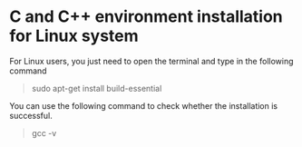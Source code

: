 # C and C++ environment installation for Linux system  
For Linux users, you just need to open the terminal and type in the following command  

> sudo apt-get install build-essential  

You can use the following command to check whether the installation is successful.

> gcc -v  
